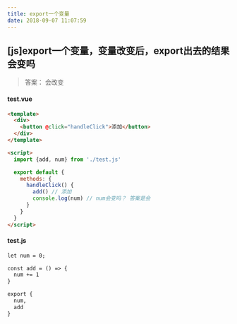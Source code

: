 ```yaml
---
title: export一个变量
date: 2018-09-07 11:07:59
---
```

## [js]export一个变量，变量改变后，export出去的结果会变吗
> 答案： 会改变

#### test.vue
```html
<template>
  <div>
    <button @click="handleClick">添加</button>
  </div>
</template>

<script>
  import {add, num} from './test.js'

  export default {
    methods: {
      handleClick() {
        add() // 添加
        console.log(num) // num会变吗？ 答案是会
      }
    }
  }
</script>

```

#### test.js
```html
let num = 0;

const add = () => {
  num += 1
}

export {
  num,
  add
}

```
  